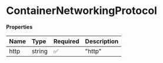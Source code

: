 # ContainerNetworkingProtocol

**Properties**

| Name | Type   | Required | Description |
| :--- | :----- | :------- | :---------- |
| http | string | ✅       | "http"      |
